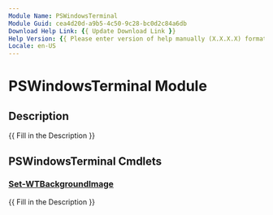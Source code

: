 ```yaml
---
Module Name: PSWindowsTerminal
Module Guid: cea4d20d-a9b5-4c50-9c28-bc0d2c84a6db
Download Help Link: {{ Update Download Link }}
Help Version: {{ Please enter version of help manually (X.X.X.X) format }}
Locale: en-US
---
```


# PSWindowsTerminal Module
## Description
{{ Fill in the Description }}

## PSWindowsTerminal Cmdlets
### [Set-WTBackgroundImage](Set-WTBackgroundImage.md)
{{ Fill in the Description }}

